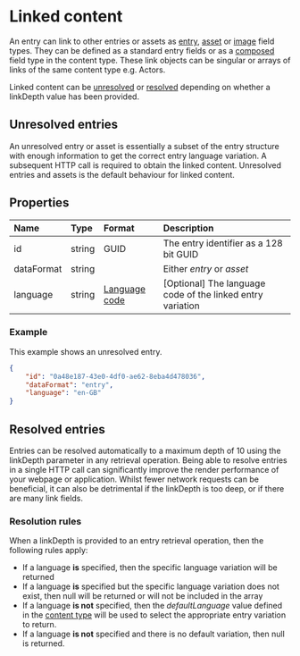 # Linked content
An entry can link to other entries or assets as [entry](/model/entry.md), [asset](/model/asset.md) or [image](/model/image.md) field types. They can be defined as a standard entry fields or as a [composed](/model/composed.md) field type in the content type. These link objects can be singular or arrays of links of the same content type e.g. Actors.

Linked content can be [unresolved](#unresolved-entries) or [resolved](#resolved-entries) depending on whether a linkDepth value has been provided.

## Unresolved entries
An unresolved entry or asset is essentially a subset of the entry structure with enough information to get the correct entry language variation. A subsequent HTTP call is required to obtain the linked content. Unresolved entries and assets is the default behaviour for linked content.

## Properties
| Name | Type | Format | Description |
| :------- | :--- | :----- | :---------- |
| id | string | GUID | The entry identifier as a 128 bit GUID |
| dataFormat | string | | Either *entry* or *asset* |
| language | string | [Language code](/localization.md) | [Optional] The language code of the linked entry variation |

### Example
This example shows an unresolved entry.

```json
{
    "id": "0a48e187-43e0-4df0-ae62-8eba4d478036",
    "dataFormat": "entry",
    "language": "en-GB"
}
```

## Resolved entries
Entries can be resolved automatically to a maximum depth of 10 using the linkDepth parameter in any retrieval operation. Being able to resolve entries in a single HTTP call can significantly improve the render performance of your webpage or application. Whilst fewer network requests can be beneficial, it can also be detrimental if the linkDepth is too deep, or if there are many link fields.


### Resolution rules
When a linkDepth is provided to an entry retrieval operation, then the following rules apply:

- If a language **is** specified, then the specific language variation will be returned
- If a language **is** specified but the specific language variation does not exist, then null will be returned or will not be included in the array
- If a language **is not** specified, then the *defaultLanguage* value defined in the [content type](/model/content-type.md) will be used to select the appropriate entry variation to return.
- If a language **is not** specified and there is no default variation, then null is returned.
